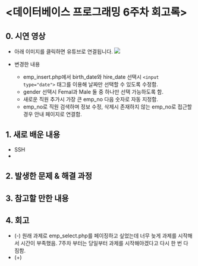 <데이터베이스 프로그래밍 6주차 회고록>
=============================
## 0. 시연 영상
* 아래 이미지를 클릭하면 유튜브로 연결됩니다.
[![](http://img.youtube.com/vi/NPpD3FNgXus/0.jpg)](http://www.youtube.com/watch?v=NPpD3FNgXus "")  

* 변경한 내용
    * emp_insert.php에서 birth_date와 hire_date 선택시 `<input type="date">` 태그를 이용해 날짜만 선택할 수 있도록 수정함.
    * gender 선택시 Femal과 Male 둘 중 하나만 선택 가능하도록 함.
    * 새로운 직원 추가시 가장 큰 emp_no 다음 숫자로 자동 지정함.
    * emp_no로 직원 검색하며 정보 수정, 삭제시 존재하지 않는 emp_no로 접근할 경우 안내 페이지로 연결함.

## 1. 새로 배운 내용
* SSH
* 

## 2. 발생한 문제 & 해결 과정

## 3. 참고할 만한 내용

## 4. 회고
* (-) 원래 과제로 emp_select.php를 페이징하고 싶었는데 너무 늦게 과제를 시작해서 시간이 부족했음. 7주차 부터는 당일부터 과제를 시작해야겠다고 다시 한 번 다짐함.
* (+) 